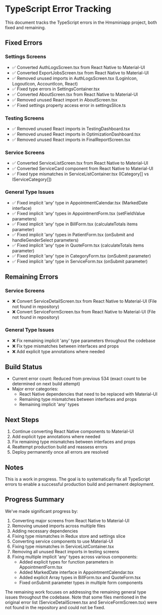 # TypeScript Error Tracking

This document tracks the TypeScript errors in the Hmsminiapp project, both fixed and remaining.

## Fixed Errors

### Settings Screens
- ✅ Converted AuthLogsScreen.tsx from React Native to Material-UI
- ✅ Converted ExportJobsScreen.tsx from React Native to Material-UI
- ✅ Removed unused imports in AuthLogsScreen.tsx (LoginIcon, LogoutIcon, AccountIcon, React)
- ✅ Fixed type errors in SettingsContainer.tsx
- ✅ Converted AboutScreen.tsx from React Native to Material-UI
- ✅ Removed unused React import in AboutScreen.tsx
- ✅ Fixed settings property access error in settingsSlice.ts

### Testing Screens
- ✅ Removed unused React imports in TestingDashboard.tsx
- ✅ Removed unused React imports in OptimizationDashboard.tsx
- ✅ Removed unused React imports in FinalReportScreen.tsx

### Service Screens
- ✅ Converted ServiceListScreen.tsx from React Native to Material-UI
- ✅ Converted ServiceCard component from React Native to Material-UI
- ✅ Fixed type mismatches in ServiceListContainer.tsx (ICategory[] vs IServiceCategory[])

### General Type Issues
- ✅ Fixed implicit 'any' type in AppointmentCalendar.tsx (MarkedDate interface)
- ✅ Fixed implicit 'any' types in AppointmentForm.tsx (setFieldValue parameters)
- ✅ Fixed implicit 'any' type in BillForm.tsx (calculateTotals items parameter)
- ✅ Fixed implicit 'any' types in PatientForm.tsx (onSubmit and handleGenderSelect parameters)
- ✅ Fixed implicit 'any' type in QuoteForm.tsx (calculateTotals items parameter)
- ✅ Fixed implicit 'any' type in CategoryForm.tsx (onSubmit parameter)
- ✅ Fixed implicit 'any' type in ServiceForm.tsx (onSubmit parameter)

## Remaining Errors

### Service Screens
- ❌ Convert ServiceDetailScreen.tsx from React Native to Material-UI (File not found in repository)
- ❌ Convert ServiceFormScreen.tsx from React Native to Material-UI (File not found in repository)

### General Type Issues
- ❌ Fix remaining implicit 'any' type parameters throughout the codebase
- ❌ Fix type mismatches between interfaces and props
- ❌ Add explicit type annotations where needed

## Build Status
- Current error count: Reduced from previous 534 (exact count to be determined on next build attempt)
- Major error categories:
  - React Native dependencies that need to be replaced with Material-UI
  - Remaining type mismatches between interfaces and props
  - Remaining implicit 'any' types

## Next Steps
1. Continue converting React Native components to Material-UI
2. Add explicit type annotations where needed
3. Fix remaining type mismatches between interfaces and props
4. Reattempt production build and reassess errors
5. Deploy permanently once all errors are resolved

## Notes
This is a work in progress. The goal is to systematically fix all TypeScript errors to enable a successful production build and permanent deployment.

## Progress Summary
We've made significant progress by:
1. Converting major screens from React Native to Material-UI
2. Removing unused imports across multiple files
3. Adding necessary dependencies
4. Fixing type mismatches in Redux store and settings slice
5. Converting service components to use Material-UI
6. Fixing type mismatches in ServiceListContainer.tsx
7. Removing all unused React imports in testing screens
8. Fixing multiple implicit 'any' types across various components:
   - Added explicit types for function parameters in AppointmentForm.tsx
   - Added MarkedDate interface in AppointmentCalendar.tsx
   - Added explicit Array types in BillForm.tsx and QuoteForm.tsx
   - Fixed onSubmit parameter types in multiple form components

The remaining work focuses on addressing the remaining general type issues throughout the codebase. Note that some files mentioned in the original error list (ServiceDetailScreen.tsx and ServiceFormScreen.tsx) were not found in the repository and could not be fixed.
